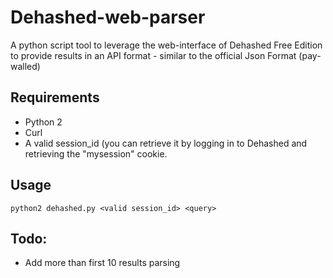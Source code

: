 # Dehashed-web-parser

A python script tool to leverage the web-interface of Dehashed Free Edition to provide results in an API format - similar to the official Json Format (pay-walled) 

## Requirements

* Python 2
* Curl
* A valid session_id (you can retrieve it by logging in to Dehashed and retrieving the "mysession" cookie.

## Usage

```
python2 dehashed.py <valid session_id> <query>
```

## Todo:

* Add more than first 10 results parsing
